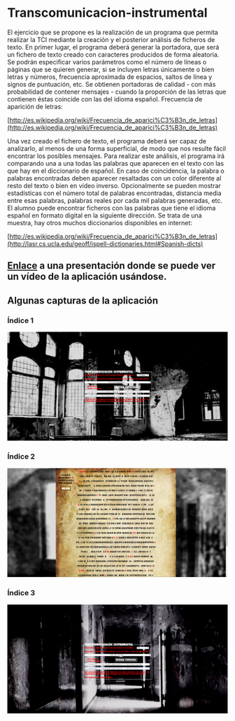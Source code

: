 # Transcomunicacion-instrumental
El ejercicio que se propone es la realización de un programa que permita
realizar la TCI mediante la creación y el posterior análisis de ficheros
de texto.
En primer lugar, el programa deberá generar la portadora, que será un fichero
de texto creado con caracteres producidos de forma aleatoria. Se podrán
especificar varios parámetros como el número de líneas o páginas que se
quieren generar, si se incluyen letras únicamente o bien letras y números,
frecuencia aproximada de espacios, saltos de línea y signos de puntuación,
etc. Se obtienen portadoras de calidad - con más probabilidad de contener
mensajes - cuando la proporción de las letras que contienen éstas coincide
con las del idioma español.
Frecuencia de aparición de letras:

[http://es.wikipedia.org/wiki/Frecuencia_de_aparici%C3%B3n_de_letras](http://es.wikipedia.org/wiki/Frecuencia_de_aparici%C3%B3n_de_letras)

Una vez creado el fichero de texto, el programa deberá ser capaz de analizarlo,
al menos de una forma superficial, de modo que nos resulte fácil encontrar los
posibles mensajes. Para realizar este análisis, el programa irá comparando
una a una todas las palabras que aparecen en el texto con las que hay en
el diccionario de español. En caso de coincidencia, la palabra o palabras
encontradas deben aparecer resaltadas con un color diferente al resto del
texto o bien en vídeo inverso. Opcionalmente se pueden mostrar estadísticas
con el número total de palabras encontradas, distancia media entre esas
palabras, palabras reales por cada mil palabras generadas, etc.
El alumno puede encontrar ficheros con las palabras que tiene el idioma
español en formato digital en la siguiente dirección. Se trata de una muestra,
hay otros muchos diccionarios disponibles en internet:

[http://es.wikipedia.org/wiki/Frecuencia_de_aparici%C3%B3n_de_letras](http://lasr.cs.ucla.edu/geoff/ispell-dictionaries.html#Spanish-dicts)

## <a target="_blank" href="https://rawgit.com/AdrianAguilarEscudero7/Transcomunicacion-instrumental/master/Transcomunicacion_instrumental.html">Enlace</a> a una presentación donde se puede ver un vídeo de la aplicación usándose.

## Algunas capturas de la aplicación

### Índice 1
![Índice1](Capturas/Captura1.PNG)

### Índice 2
![Índice2](Capturas/Captura2.PNG)

### Índice 3
![Índice3](Capturas/Captura3.PNG)
